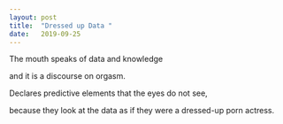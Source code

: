 ```yaml
---
layout: post
title:  "Dressed up Data "
date:   2019-09-25
---
```


The mouth speaks of data and knowledge

and it is a discourse on orgasm.

Declares predictive elements that the eyes do not see,

because they look at the data as if they were a dressed-up porn actress.
